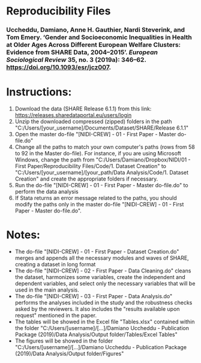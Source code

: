 # Reproducibility Files

### Uccheddu, Damiano, Anne H. Gauthier, Nardi Steverink, and Tom Emery. ‘Gender and Socioeconomic Inequalities in Health at Older Ages Across Different European Welfare Clusters: Evidence from SHARE Data, 2004–2015’. *European Sociological Review* 35, no. 3 (2019a): 346–62. https://doi.org/10.1093/esr/jcz007.



# Instructions: 

1. Download the data (SHARE Release 6.1.1) from this link: https://releases.sharedataportal.eu/users/login 
2. Unzip the downloaded compressed (zipped) folders in the path "C:/Users/[your_username]/Documents/Dataset/SHARE/Release 6.1.1"
3. Open the master do-file "[NIDI-CREW] - 01 - First Paper - Master do-file.do"
4. Change all the paths to match your own computer's paths (rows from 58 to 92 in the Master do-file). For instance, if you are using Microsoft Windows, change the path from "C:/Users/Damiano/Dropbox/NIDI/01 - First Paper/Reproducibility Files/Code/1. Dataset Creation" to "C:/Users/[your_username]/[your_path/Data Analysis/Code/1. Dataset Creation" and create the appropriate folders if necessary. 
5. Run the do-file "[NIDI-CREW] - 01 - First Paper - Master do-file.do" to perform the data analysis
6. If Stata returns an error message related to the paths, you should modify the paths only in the master do-file "[NIDI-CREW] - 01 - First Paper - Master do-file.do". 



# Notes:
- The do-file "[NIDI-CREW] - 01 - First Paper - Dataset Creation.do" merges and appends all the necessary modules and waves of SHARE, creating a dataset in long format
- The do-file "[NIDI-CREW] - 02 - First Paper - Data Cleaning.do" cleans the dataset, harmonizes some variables, create the independent and dependent variables, and select only the necessary variables that will be used in the main analysis. 
- The do-file "[NIDI-CREW] - 03 - First Paper - Data Analysis.do" performs the analyses included in the study and the robustness checks asked by the reviewers. It also includes the "results available upon request" mentioned in the paper. 
- The tables will be showed in the Excel file "Tables.xlsx" contained within the folder "C:/Users/[username]/[...]/Damiano Uccheddu - Publication Package (2019)/Data Analysis/Output folder/Tables/Excel Tables"
- The figures will be showed in the folder "C:/Users/[username]/[...]/Damiano Uccheddu - Publication Package (2019)/Data Analysis/Output folder/Figures"
